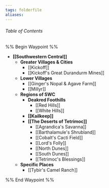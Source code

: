 ```yaml
---
tags: folderfile
aliases:
---
```

###### Table of Contents
%% Begin Waypoint %%
- **[[Southwestern Central]]**
	- **Greater Villages & Cities**
		- [[Kickoff]]
		- [[Kickoff's Great Durandurm Mines]]
	- **Lower Villages**
		- [[Ginger's Nopal & Agave Farm]]
		- [[Millyr]]
	- **Regions of SWC**
		- **Deakred Foothills**
			- [[Red Hills]]
			- [[White Hills]]
		- **[[Kailkeep]]**
		- **[[The Deserts of Tetrimoc]]**
			- [[Agrandica's Savanna]]
			- [[Barthalamule's Shrubland]]
			- [[Cobalt's Cacti Field]]
			- [[Lord's Folly]]
			- [[North Dunes]]
			- [[South Dunes]]
			- [[Tetrimoc's Blessings]]
	- **Specific Places**
		- [[Tybir's Camel Ranch]]

%% End Waypoint %%
